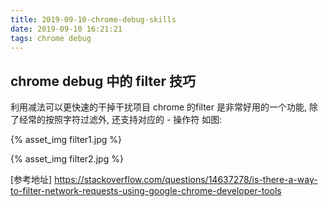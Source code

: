 ```yaml
---
title: 2019-09-10-chrome-debug-skills
date: 2019-09-10 16:21:21
tags: chrome debug
---
```


## chrome debug 中的 filter 技巧

利用减法可以更快速的干掉干扰项目
chrome 的filter 是非常好用的一个功能, 除了经常的按照字符过滤外, 还支持对应的 - 操作符
如图:

{% asset_img filter1.jpg %}

{% asset_img filter2.jpg %}

[参考地址] https://stackoverflow.com/questions/14637278/is-there-a-way-to-filter-network-requests-using-google-chrome-developer-tools
